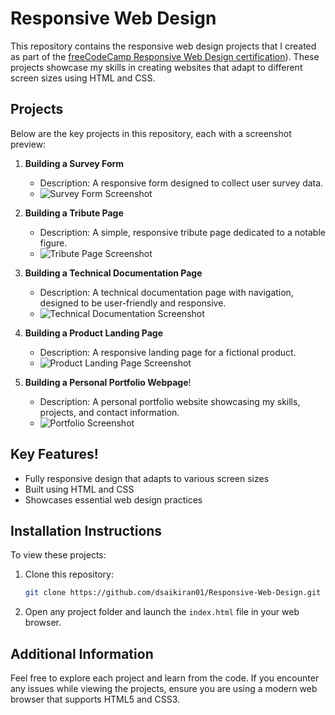<!-- <p align="center">
  <img src="https://upload.wikimedia.org/wikipedia/commons/thumb/3/39/FreeCodeCamp_logo.png/320px-FreeCodeCamp_logo.png" alt="freeCodeCamp Logo"/>
</p> -->

# Responsive Web Design

This repository contains the responsive web design projects that I created as part of the [freeCodeCamp Responsive Web Design certification](https://www.freecodecamp.org/learn/2022/responsive-web-design/)). These projects showcase my skills in creating websites that adapt to different screen sizes using HTML and CSS.

## Projects

Below are the key projects in this repository, each with a screenshot preview:

1. **Building a Survey Form**
   - Description: A responsive form designed to collect user survey data.
   - ![Survey Form Screenshot](https://github.com/user-attachments/assets/7cf652d5-6ed2-47c8-994b-176e2d9db8fb)
     
2. **Building a Tribute Page**
   - Description: A simple, responsive tribute page dedicated to a notable figure.
   - ![Tribute Page Screenshot](https://github.com/user-attachments/assets/f7d867e9-0082-4dcc-b322-67f3f9ed093a)


3. **Building a Technical Documentation Page**
   - Description: A technical documentation page with navigation, designed to be user-friendly and responsive.
   - ![Technical Documentation Screenshot](https://github.com/user-attachments/assets/0e82fa72-3e0f-4cde-9690-f9cea7632b0b)

4. **Building a Product Landing Page**
   - Description: A responsive landing page for a fictional product.
   - ![Product Landing Page Screenshot](https://github.com/user-attachments/assets/5f052a35-49e4-4125-bb92-46ac8c1e0d42)

5. **Building a Personal Portfolio Webpage**!

   - Description: A personal portfolio website showcasing my skills, projects, and contact information.
   - ![Portfolio Screenshot](https://github.com/user-attachments/assets/5cb30627-e93c-462d-88de-ddddec096317)

## Key Features!


- Fully responsive design that adapts to various screen sizes
- Built using HTML and CSS
- Showcases essential web design practices

## Installation Instructions

To view these projects:

1. Clone this repository:  
   ```bash
   git clone https://github.com/dsaikiran01/Responsive-Web-Design.git
   ```
2. Open any project folder and launch the `index.html` file in your web browser.

## Additional Information

Feel free to explore each project and learn from the code. If you encounter any issues while viewing the projects, ensure you are using a modern web browser that supports HTML5 and CSS3.
